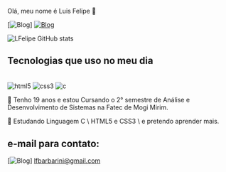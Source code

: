 Olá, meu nome é Luis Felipe 🦅

[![Blog](https://img.shields.io/badge/WhatsApp-25D366?style=for-the-badge&logo=whatsapp&logoColor=white)]
[![Blog](https://img.shields.io/badge/LinkedIn-0077B5?style=for-the-badge&logo=&logoColor=white)](https://www.linkedin.com/in/luis-felipe-barbarini-091355250/)

![LFelipe GitHub stats](https://github-readme-stats.vercel.app/api?username=LFelipe19&show_icons=true&theme=dracula)

## Tecnologias que uso no meu dia
<div style="display: inline_block"><br/>
<img align="center" alt="html5" src="https://img.shields.io/badge/HTML5-E34F26?style=for-the-badge&logo=html5&logoColor=white" />
<img align="center" alt="css3" src="https://img.shields.io/badge/CSS3-1572B6?style=for-the-badge&logo=css3&logoColor=white" />
<img align="center" alt="c" src="https://img.shields.io/badge/C-00599C?style=for-the-badge&logo=c&logoColor=white" />
</div>



🍁 Tenho 19 anos e estou Cursando o 2° semestre de Análise e Desenvolvimento de Sistemas na Fatec de Mogi Mirim. 

🌱 Estudando Linguagem C \ HTML5 e CSS3 \ e pretendo aprender mais.


## e-mail para contato:
[![Blog](https://img.shields.io/badge/Gmail-D14836?style=for-the-badge&logo=gmail&logoColor=white)] lfbarbarini@gmail.com



